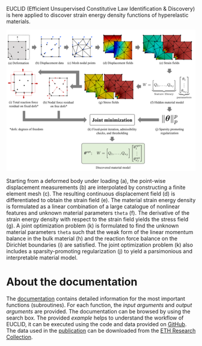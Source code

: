 EUCLID (Efficient Unsupervised Constitutive Law Identification & Discovery) is here applied to discover strain energy density functions of hyperelastic materials.

![Schematic of EUCLID](./mkdocs/site/img/schematics-hyperelasticity.png)

Starting from a deformed body under loading (a), the point-wise displacement measurements (b) are interpolated by constructing a finite element mesh (c).
The resulting continuous displacement field (d) is differentiated to obtain the strain field (e).
The material strain energy density is formulated as a linear combination of a large catalogue of nonlinear features and unknown material parameters `theta` (f).
The derivative of the strain energy density with respect to the strain field yields the stress field (g).
A joint optimization problem (k) is formulated to find the unknown material parameters `theta` such that the weak form of the linear momentum balance in the bulk material (h)
and the reaction force balance on the Dirichlet boundaries (i) are satisfied.
The joint optimization problem (k) also includes a sparsity-promoting regularization (j) to yield a parsimonious and interpretable material model.

# About the documentation
The <a href="https://EUCLID-code.github.io/hyperelasticity/mkdocs/site" target="_blank">documentation</a> contains detailed information for the most important functions (subroutines).
For each function, the _input arguments_ and _output arguments_ are provided.
The documentation can be browsed by using the search box.
The provided _example_ helps to understand the workflow of EUCLID, it can be executed using the code and data provided on <a href="https://github.com/EUCLID-code/hyperelasticity" target="_blank">GitHub</a>.
The data used in the [publication](https://euclid-code.github.io/hyperelasticity/mkdocs/site/publication/) can be downloaded from the <a href="https://www.research-collection.ethz.ch/handle/20.500.11850/481215" target="_blank">ETH Research Collection</a>.

